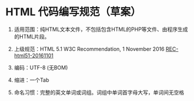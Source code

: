 # HTML 代码编写规范（草案）

1. 适用范围：纯HTML文本文件，不包括包含HTML的PHP等文件、由程序生成的HTML片段。

2. 上级规范：HTML 5.1 W3C Recommendation, 1 November 2016 [REC-html51-20161101](https://www.w3.org/TR/2016/REC-html51-20161101/)

3. 编码：UTF-8 (无BOM)

4. 缩进：一个Tab

5. 命名习惯：完整的英文单词或词组。词组中单词首字母大写，单词间无空格
